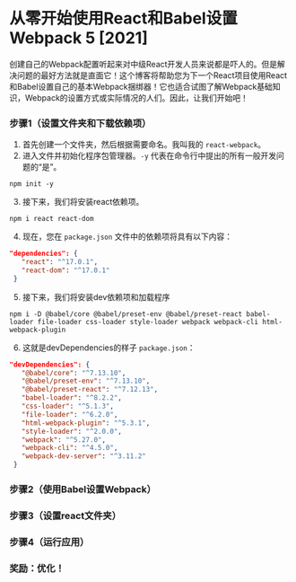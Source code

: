 # 从零开始使用React和Babel设置Webpack 5 [2021]
 
创建自己的Webpack配置听起来对中级React开发人员来说都是吓人的。但是解决问题的最好方法就是直面它！这个博客将帮助您为下一个React项目使用React和Babel设置自己的基本Webpack捆绑器！它也适合试图了解Webpack基础知识，Webpack的设置方式或实际情况的人们。因此，让我们开始吧！

### 步骤1（设置文件夹和下载依赖项）
1. 首先创建一个文件夹，然后根据需要命名。我叫我的 `react-webpack`。
2. 进入文件并初始化程序包管理器。`-y` 代表在命令行中提出的所有一般开发问题的“是”。

```dash
npm init -y
```
3. 接下来，我们将安装react依赖项。

```
npm i react react-dom
```
4. 现在，您在 `package.json` 文件中的依赖项将具有以下内容：

````json
"dependencies": {
   "react": "^17.0.1",
   "react-dom": "^17.0.1"
 }
````
5. 接下来，我们将安装dev依赖项和加载程序
```
npm i -D @babel/core @babel/preset-env @babel/preset-react babel-loader file-loader css-loader style-loader webpack webpack-cli html-webpack-plugin
````
6. 这就是devDependencies的样子 `package.json`：
```json
"devDependencies": {
   "@babel/core": "^7.13.10",
   "@babel/preset-env": "^7.13.10",
   "@babel/preset-react": "^7.12.13",
   "babel-loader": "^8.2.2",
   "css-loader": "^5.1.3",
   "file-loader": "^6.2.0",
   "html-webpack-plugin": "^5.3.1",
   "style-loader": "^2.0.0",
   "webpack": "^5.27.0",
   "webpack-cli": "^4.5.0",
   "webpack-dev-server": "^3.11.2"
 }
```

### 步骤2（使用Babel设置Webpack）
### 步骤3（设置react文件夹）
### 步骤4（运行应用）
### 奖励：优化！
